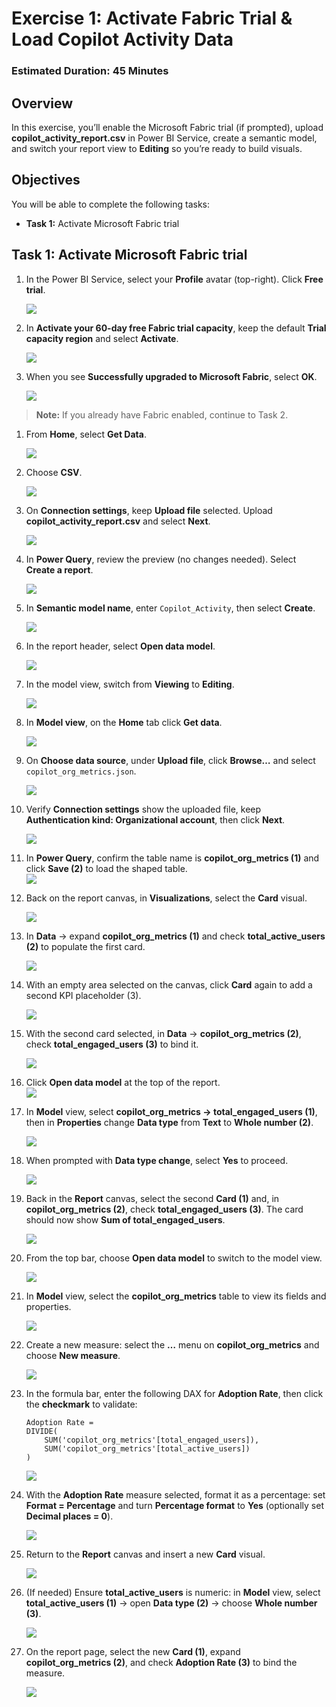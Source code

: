 # Exercise 1: Activate Fabric Trial & Load Copilot Activity Data

### Estimated Duration: 45 Minutes

## Overview
In this exercise, you’ll enable the Microsoft Fabric trial (if prompted), upload **copilot_activity_report.csv** in Power BI Service, create a semantic model, and switch your report view to **Editing** so you’re ready to build visuals.

## Objectives
You will be able to complete the following tasks:

- **Task 1:** Activate Microsoft Fabric trial  

## Task 1: Activate Microsoft Fabric trial

1. In the Power BI Service, select your **Profile** avatar (top-right). Click **Free trial**.
    
   ![](../media/man-e1-g1.png)

1. In **Activate your 60-day free Fabric trial capacity**, keep the default **Trial capacity region** and select **Activate**.
    
   ![](../media/man-e1-g2.png)

1. When you see **Successfully upgraded to Microsoft Fabric**, select **OK**.
   
   ![](../media/man-e1-g3.png)

  > **Note:** If you already have Fabric enabled, continue to Task 2.

1. From **Home**, select **Get Data**.
    
   ![](../media/man-e1-g4.png)

1. Choose **CSV**.
   
   ![](../media/man-e1-g5.png)

1. On **Connection settings**, keep **Upload file** selected. Upload **copilot_activity_report.csv** and select **Next**.
    
   ![](../media/man-e1-g6.png)

1. In **Power Query**, review the preview (no changes needed). Select **Create a report**.
    
   ![](../media/man-e1-g7.png)

1. In **Semantic model name**, enter `Copilot_Activity`, then select **Create**.
   
   ![](../media/man-e1-g8.png)

1. In the report header, select **Open data model**.
    
   ![](../media/man-e1-g9.png)

1. In the model view, switch from **Viewing** to **Editing**.
    
   ![](../media/man-e1-g10.png)

1. In **Model view**, on the **Home** tab click **Get data**.
   
   ![](../media/man-e1-g11.png)

1. On **Choose data source**, under **Upload file**, click **Browse…** and select `copilot_org_metrics.json`.
    
   ![](../media/man-e1-g12.png)

1. Verify **Connection settings** show the uploaded file, keep **Authentication kind: Organizational account**, then click **Next**.
    
   ![](../media/man-e1-g13.png)

1. In **Power Query**, confirm the table name is **copilot_org_metrics (1)** and click **Save (2)** to load the shaped table.  
   ![](../media/man-e1-g14.png)

1. Back on the report canvas, in **Visualizations**, select the **Card** visual.
    
   ![](../media/man-e1-g15.png)

1. In **Data** → expand **copilot_org_metrics (1)** and check **total_active_users (2)** to populate the first card.
   
   ![](../media/man-e1-g16.png)

1. With an empty area selected on the canvas, click **Card** again to add a second KPI placeholder (3).
    
   ![](../media/man-e1-g17.png)

1. With the second card selected, in **Data** → **copilot_org_metrics (2)**, check **total_engaged_users (3)** to bind it.
    
   ![](../media/man-e1-g18.png)

1. Click **Open data model** at the top of the report.  
   ![](../media/man-e1-g19.png)

1. In **Model** view, select **copilot_org_metrics → total_engaged_users (1)**, then in **Properties** change **Data type** from **Text** to **Whole number (2)**.
   
   ![](../media/man-e1-g20.png)

1. When prompted with **Data type change**, select **Yes** to proceed.

   ![](../media/man-e1-g21.png)

1. Back in the **Report** canvas, select the second **Card (1)** and, in **copilot_org_metrics (2)**, check **total_engaged_users (3)**. The card should now show **Sum of total_engaged_users**. 

   ![](../media/man-e1-g22.png)

1. From the top bar, choose **Open data model** to switch to the model view.  

   ![](../media/man-e1-g23.png)

1. In **Model** view, select the **copilot_org_metrics** table to view its fields and properties. 

   ![](../media/man-e1-g24.png)

1. Create a new measure: select the **…** menu on **copilot_org_metrics** and choose **New measure**.  

   ![](../media/man-e1-g25.png)

1. In the formula bar, enter the following DAX for **Adoption Rate**, then click the **checkmark** to validate:  

   ```
   Adoption Rate =
   DIVIDE(
       SUM('copilot_org_metrics'[total_engaged_users]),
       SUM('copilot_org_metrics'[total_active_users])
   )
   ```

    ![](../media/man-e1-g26.png)

1. With the **Adoption Rate** measure selected, format it as a percentage: set **Format = Percentage** and turn **Percentage format** to **Yes** (optionally set **Decimal places = 0**).  

   ![](../media/man-e1-g27.png)

1. Return to the **Report** canvas and insert a new **Card** visual.  

   ![](../media/man-e1-g28.png)

1. (If needed) Ensure **total_active_users** is numeric: in **Model** view, select **total_active_users (1)** → open **Data type (2)** → choose **Whole number (3)**.  

   ![](../media/man-e1-g29.png)

1. On the report page, select the new **Card (1)**, expand **copilot_org_metrics (2)**, and check **Adoption Rate (3)** to bind the measure.  

    ![](../media/man-e1-g30.png)
   

